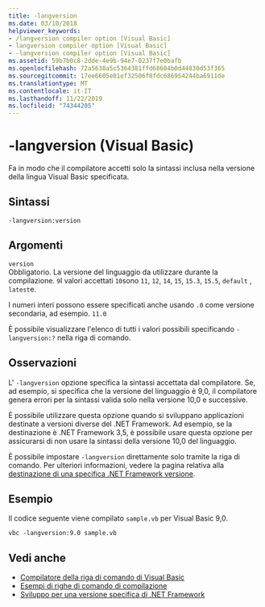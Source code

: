 ```yaml
---
title: -langversion
ms.date: 03/10/2018
helpviewer_keywords:
- /langversion compiler option [Visual Basic]
- langversion compiler option [Visual Basic]
- -langversion compiler option [Visual Basic]
ms.assetid: 59b7b0c8-2dde-4e9b-94e7-0237f7e0bafb
ms.openlocfilehash: 72a5638a5c5364381ffd68604b0d44830d53f365
ms.sourcegitcommit: 17ee6605e01ef32506f8fdc686954244ba6911de
ms.translationtype: MT
ms.contentlocale: it-IT
ms.lasthandoff: 11/22/2019
ms.locfileid: "74344205"
---
```

# <a name="-langversion-visual-basic"></a>-langversion (Visual Basic)
Fa in modo che il compilatore accetti solo la sintassi inclusa nella versione della lingua Visual Basic specificata.  
  
## <a name="syntax"></a>Sintassi  
  
```console  
-langversion:version  
```  
  
## <a name="arguments"></a>Argomenti  
 `version`  
 Obbligatorio. La versione del linguaggio da utilizzare durante la compilazione. `9`I valori accettati `10`sono `11`, `12`, `14`, `15`, `15.3`, `15.5`, `default` , `latest`e.

 I numeri interi possono essere specificati anche usando `.0` come versione secondaria, ad esempio. `11.0`

 È possibile visualizzare l'elenco di tutti i valori possibili specificando `-langversion:?` nella riga di comando.  
  
## <a name="remarks"></a>Osservazioni  
 L' `-langversion` opzione specifica la sintassi accettata dal compilatore. Se, ad esempio, si specifica che la versione del linguaggio è 9,0, il compilatore genera errori per la sintassi valida solo nella versione 10,0 e successive.  
  
 È possibile utilizzare questa opzione quando si sviluppano applicazioni destinate a versioni diverse del .NET Framework. Ad esempio, se la destinazione è .NET Framework 3,5, è possibile usare questa opzione per assicurarsi di non usare la sintassi della versione 10,0 del linguaggio.  
  
 È possibile impostare `-langversion` direttamente solo tramite la riga di comando. Per ulteriori informazioni, vedere la pagina relativa alla [destinazione di una specifica .NET Framework versione](/visualstudio/ide/visual-studio-multi-targeting-overview).  
  
## <a name="example"></a>Esempio  
 Il codice seguente viene compilato `sample.vb` per Visual Basic 9,0.  
  
```console  
vbc -langversion:9.0 sample.vb  
```  
  
## <a name="see-also"></a>Vedi anche

- [Compilatore della riga di comando di Visual Basic](../../../visual-basic/reference/command-line-compiler/index.md)
- [Esempi di righe di comando di compilazione](../../../visual-basic/reference/command-line-compiler/sample-compilation-command-lines.md)
- [Sviluppo per una versione specifica di .NET Framework](/visualstudio/ide/visual-studio-multi-targeting-overview)
